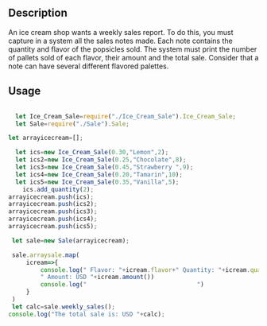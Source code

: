 ## Description

An ice cream shop wants a weekly sales report. To do this, you must capture in a system all the sales notes made. Each note contains the quantity and flavor of the popsicles sold. The system must print the number of pallets sold of each flavor, their amount and the total sale. Consider that a note can have several different flavored palettes.

## Usage

```Javascript

  let Ice_Cream_Sale=require("./Ice_Cream_Sale").Ice_Cream_Sale;
  let Sale=require("./Sale").Sale;

let arrayicecream=[];

  let ics=new Ice_Cream_Sale(0.30,"Lemon",2);
  let ics2=new Ice_Cream_Sale(0.25,"Chocolate",8);
  let ics3=new Ice_Cream_Sale(0.45,"Strawberry ",9);
  let ics4=new Ice_Cream_Sale(0.20,"Tamarin",10);
  let ics5=new Ice_Cream_Sale(0.35,"Vanilla",5);
    ics.add_quantity(2);
arrayicecream.push(ics);
arrayicecream.push(ics2);
arrayicecream.push(ics3);
arrayicecream.push(ics4);
arrayicecream.push(ics5);

 let sale=new Sale(arrayicecream);

 sale.arraysale.map(
     icream=>{
         console.log(" Flavor: "+icream.flavor+" Quantity: "+icream.quantity+
         " Amount: USD "+icream.amount())
         console.log("                               ")
     }
 )
 let calc=sale.weekly_sales();
console.log("The total sale is: USD "+calc);

```